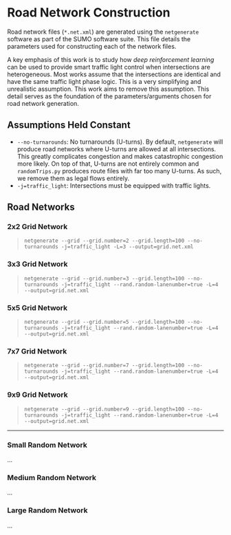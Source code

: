 # Road Network Construction
Road network files (`*.net.xml`) are generated using the `netgenerate` software as part of the SUMO software suite. This file details the parameters used for constructing each of the network files.

A key emphasis of this work is to study how *deep reinforcement learning* can be used to provide smart traffic light control when intersections are heterogeneous. Most works assume that the intersections are identical and have the same traffic light phase logic. This is a very simplifying and unrealistic assumption. This work aims to remove this assumption. This detail serves as the foundation of the parameters/arguments chosen for road network generation.

## Assumptions Held Constant
* `--no-turnarounds`: No turnarounds (U-turns). By default, `netgenerate` will produce road networks where U-turns are allowed at all intersections. This greatly complicates congestion and makes catastrophic congestion more likely. On top of that, U-turns are not entirely common and `randomTrips.py` produces route files with far too many U-turns. As such, we remove them as legal flows entirely.
* `-j=traffic_light`: Intersections must be equipped with traffic lights.

## Road Networks

### 2x2 Grid Network
> `netgenerate --grid --grid.number=2 --grid.length=100 --no-turnarounds -j=traffic_light -L=3 --output=grid.net.xml`

### 3x3 Grid Network
> `netgenerate --grid --grid.number=3 --grid.length=100 --no-turnarounds -j=traffic_light --rand.random-lanenumber=true -L=4 --output=grid.net.xml`

### 5x5 Grid Network
> `netgenerate --grid --grid.number=5 --grid.length=100 --no-turnarounds -j=traffic_light --rand.random-lanenumber=true -L=4 --output=grid.net.xml`

### 7x7 Grid Network
> `netgenerate --grid --grid.number=7 --grid.length=100 --no-turnarounds -j=traffic_light --rand.random-lanenumber=true -L=4 --output=grid.net.xml`

### 9x9 Grid Network
> `netgenerate --grid --grid.number=9 --grid.length=100 --no-turnarounds -j=traffic_light --rand.random-lanenumber=true -L=4 --output=grid.net.xml`

***

### Small Random Network
...

### Medium Random Network
...

### Large Random Network
...